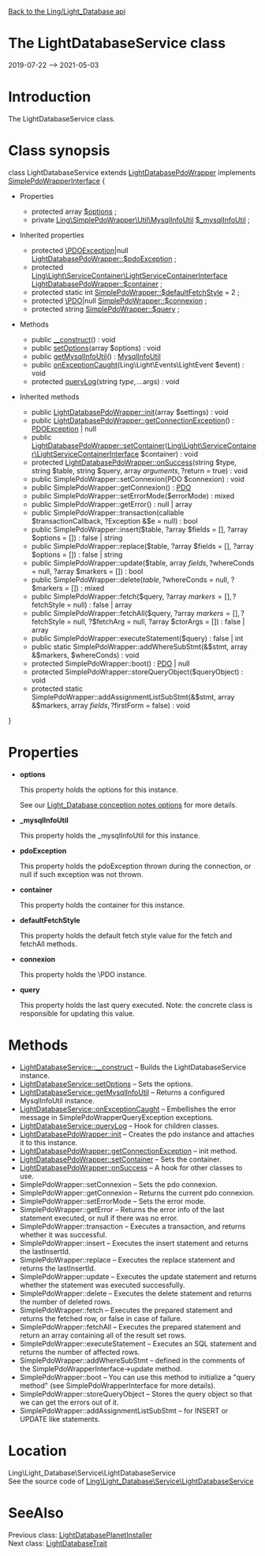 [Back to the Ling/Light_Database api](https://github.com/lingtalfi/Light_Database/blob/master/doc/api/Ling/Light_Database.md)



The LightDatabaseService class
================
2019-07-22 --> 2021-05-03






Introduction
============

The LightDatabaseService class.



Class synopsis
==============


class <span class="pl-k">LightDatabaseService</span> extends [LightDatabasePdoWrapper](https://github.com/lingtalfi/Light_Database/blob/master/doc/api/Ling/Light_Database/LightDatabasePdoWrapper.md) implements [SimplePdoWrapperInterface](https://github.com/lingtalfi/SimplePdoWrapper/blob/master/SimplePdoWrapperInterface.php) {

- Properties
    - protected array [$options](#property-options) ;
    - private [Ling\SimplePdoWrapper\Util\MysqlInfoUtil](https://github.com/lingtalfi/SimplePdoWrapper/blob/master/doc/api/Ling/SimplePdoWrapper/Util/MysqlInfoUtil.md) [$_mysqlInfoUtil](#property-_mysqlInfoUtil) ;

- Inherited properties
    - protected [\PDOException](https://www.php.net/manual/en/class.pdoexception.php)|null [LightDatabasePdoWrapper::$pdoException](#property-pdoException) ;
    - protected [Ling\Light\ServiceContainer\LightServiceContainerInterface](https://github.com/lingtalfi/Light/blob/master/doc/api/Ling/Light/ServiceContainer/LightServiceContainerInterface.md) [LightDatabasePdoWrapper::$container](#property-container) ;
    - protected static int [SimplePdoWrapper::$defaultFetchStyle](#property-defaultFetchStyle) = 2 ;
    - protected [\PDO](https://www.php.net/manual/en/class.pdo.php)|null [SimplePdoWrapper::$connexion](#property-connexion) ;
    - protected string [SimplePdoWrapper::$query](#property-query) ;

- Methods
    - public [__construct](https://github.com/lingtalfi/Light_Database/blob/master/doc/api/Ling/Light_Database/Service/LightDatabaseService/__construct.md)() : void
    - public [setOptions](https://github.com/lingtalfi/Light_Database/blob/master/doc/api/Ling/Light_Database/Service/LightDatabaseService/setOptions.md)(array $options) : void
    - public [getMysqlInfoUtil](https://github.com/lingtalfi/Light_Database/blob/master/doc/api/Ling/Light_Database/Service/LightDatabaseService/getMysqlInfoUtil.md)() : [MysqlInfoUtil](https://github.com/lingtalfi/SimplePdoWrapper/blob/master/doc/api/Ling/SimplePdoWrapper/Util/MysqlInfoUtil.md)
    - public [onExceptionCaught](https://github.com/lingtalfi/Light_Database/blob/master/doc/api/Ling/Light_Database/Service/LightDatabaseService/onExceptionCaught.md)(Ling\Light\Events\LightEvent $event) : void
    - protected [queryLog](https://github.com/lingtalfi/Light_Database/blob/master/doc/api/Ling/Light_Database/Service/LightDatabaseService/queryLog.md)(string $type, ...$args) : void

- Inherited methods
    - public [LightDatabasePdoWrapper::init](https://github.com/lingtalfi/Light_Database/blob/master/doc/api/Ling/Light_Database/LightDatabasePdoWrapper/init.md)(array $settings) : void
    - public [LightDatabasePdoWrapper::getConnectionException](https://github.com/lingtalfi/Light_Database/blob/master/doc/api/Ling/Light_Database/LightDatabasePdoWrapper/getConnectionException.md)() : [PDOException](https://www.php.net/manual/en/class.pdoexception.php) | null
    - public [LightDatabasePdoWrapper::setContainer](https://github.com/lingtalfi/Light_Database/blob/master/doc/api/Ling/Light_Database/LightDatabasePdoWrapper/setContainer.md)([Ling\Light\ServiceContainer\LightServiceContainerInterface](https://github.com/lingtalfi/Light/blob/master/doc/api/Ling/Light/ServiceContainer/LightServiceContainerInterface.md) $container) : void
    - protected [LightDatabasePdoWrapper::onSuccess](https://github.com/lingtalfi/Light_Database/blob/master/doc/api/Ling/Light_Database/LightDatabasePdoWrapper/onSuccess.md)(string $type, string $table, string $query, array $arguments, ?$return = true) : void
    - public SimplePdoWrapper::setConnexion(PDO $connexion) : void
    - public SimplePdoWrapper::getConnexion() : [PDO](https://www.php.net/manual/en/class.pdo.php)
    - public SimplePdoWrapper::setErrorMode($errorMode) : mixed
    - public SimplePdoWrapper::getError() : null | array
    - public SimplePdoWrapper::transaction(callable $transactionCallback, ?Exception &$e = null) : bool
    - public SimplePdoWrapper::insert($table, ?array $fields = [], ?array $options = []) : false | string
    - public SimplePdoWrapper::replace($table, ?array $fields = [], ?array $options = []) : false | string
    - public SimplePdoWrapper::update($table, array $fields, ?$whereConds = null, ?array $markers = []) : bool
    - public SimplePdoWrapper::delete($table, ?$whereConds = null, ?$markers = []) : mixed
    - public SimplePdoWrapper::fetch($query, ?array $markers = [], ?$fetchStyle = null) : false | array
    - public SimplePdoWrapper::fetchAll($query, ?array $markers = [], ?$fetchStyle = null, ?$fetchArg = null, ?array $ctorArgs = []) : false | array
    - public SimplePdoWrapper::executeStatement($query) : false | int
    - public static SimplePdoWrapper::addWhereSubStmt(&$stmt, array &$markers, $whereConds) : void
    - protected SimplePdoWrapper::boot() : [PDO](https://www.php.net/manual/en/class.pdo.php) | null
    - protected SimplePdoWrapper::storeQueryObject($queryObject) : void
    - protected static SimplePdoWrapper::addAssignmentListSubStmt(&$stmt, array &$markers, array $fields, ?$firstForm = false) : void

}




Properties
=============

- <span id="property-options"><b>options</b></span>

    This property holds the options for this instance.
    
    
    See our [Light_Database conception notes options](https://github.com/lingtalfi/Light_Database/blob/master/doc/pages/conception-notes.md#service-options) for more details.
    
    

- <span id="property-_mysqlInfoUtil"><b>_mysqlInfoUtil</b></span>

    This property holds the _mysqlInfoUtil for this instance.
    
    

- <span id="property-pdoException"><b>pdoException</b></span>

    This property holds the pdoException thrown during the connection,
    or null if such exception was not thrown.
    
    

- <span id="property-container"><b>container</b></span>

    This property holds the container for this instance.
    
    

- <span id="property-defaultFetchStyle"><b>defaultFetchStyle</b></span>

    This property holds the default fetch style value for the fetch and fetchAll methods.
    
    

- <span id="property-connexion"><b>connexion</b></span>

    This property holds the \PDO instance.
    
    

- <span id="property-query"><b>query</b></span>

    This property holds the last query executed.
    Note: the concrete class is responsible for updating this value.
    
    



Methods
==============

- [LightDatabaseService::__construct](https://github.com/lingtalfi/Light_Database/blob/master/doc/api/Ling/Light_Database/Service/LightDatabaseService/__construct.md) &ndash; Builds the LightDatabaseService instance.
- [LightDatabaseService::setOptions](https://github.com/lingtalfi/Light_Database/blob/master/doc/api/Ling/Light_Database/Service/LightDatabaseService/setOptions.md) &ndash; Sets the options.
- [LightDatabaseService::getMysqlInfoUtil](https://github.com/lingtalfi/Light_Database/blob/master/doc/api/Ling/Light_Database/Service/LightDatabaseService/getMysqlInfoUtil.md) &ndash; Returns a configured MysqlInfoUtil instance.
- [LightDatabaseService::onExceptionCaught](https://github.com/lingtalfi/Light_Database/blob/master/doc/api/Ling/Light_Database/Service/LightDatabaseService/onExceptionCaught.md) &ndash; Embellishes the error message in SimplePdoWrapperQueryException exceptions.
- [LightDatabaseService::queryLog](https://github.com/lingtalfi/Light_Database/blob/master/doc/api/Ling/Light_Database/Service/LightDatabaseService/queryLog.md) &ndash; Hook for children classes.
- [LightDatabasePdoWrapper::init](https://github.com/lingtalfi/Light_Database/blob/master/doc/api/Ling/Light_Database/LightDatabasePdoWrapper/init.md) &ndash; Creates the pdo instance and attaches it to this instance.
- [LightDatabasePdoWrapper::getConnectionException](https://github.com/lingtalfi/Light_Database/blob/master/doc/api/Ling/Light_Database/LightDatabasePdoWrapper/getConnectionException.md) &ndash; init method.
- [LightDatabasePdoWrapper::setContainer](https://github.com/lingtalfi/Light_Database/blob/master/doc/api/Ling/Light_Database/LightDatabasePdoWrapper/setContainer.md) &ndash; Sets the container.
- [LightDatabasePdoWrapper::onSuccess](https://github.com/lingtalfi/Light_Database/blob/master/doc/api/Ling/Light_Database/LightDatabasePdoWrapper/onSuccess.md) &ndash; A hook for other classes to use.
- SimplePdoWrapper::setConnexion &ndash; Sets the pdo connexion.
- SimplePdoWrapper::getConnexion &ndash; Returns the current pdo connexion.
- SimplePdoWrapper::setErrorMode &ndash; Sets the error mode.
- SimplePdoWrapper::getError &ndash; Returns the error info of the last statement executed, or null if there was no error.
- SimplePdoWrapper::transaction &ndash; Executes a transaction, and returns whether it was successful.
- SimplePdoWrapper::insert &ndash; Executes the insert statement and returns the lastInsertId.
- SimplePdoWrapper::replace &ndash; Executes the replace statement and returns the lastInsertId.
- SimplePdoWrapper::update &ndash; Executes the update statement and returns whether the statement was executed successfully.
- SimplePdoWrapper::delete &ndash; Executes the delete statement and returns the number of deleted rows.
- SimplePdoWrapper::fetch &ndash; Executes the prepared statement and returns the fetched row, or false in case of failure.
- SimplePdoWrapper::fetchAll &ndash; Executes the prepared statement and return an array containing all of the result set rows.
- SimplePdoWrapper::executeStatement &ndash; Executes an SQL statement and returns the number of affected rows.
- SimplePdoWrapper::addWhereSubStmt &ndash; defined in the comments of the SimplePdoWrapperInterface->update method.
- SimplePdoWrapper::boot &ndash; You can use this method to initialize a "query method" (see SimplePdoWrapperInterface for more details).
- SimplePdoWrapper::storeQueryObject &ndash; Stores the query object so that we can get the errors out of it.
- SimplePdoWrapper::addAssignmentListSubStmt &ndash; for INSERT or UPDATE like statements.





Location
=============
Ling\Light_Database\Service\LightDatabaseService<br>
See the source code of [Ling\Light_Database\Service\LightDatabaseService](https://github.com/lingtalfi/Light_Database/blob/master/Service/LightDatabaseService.php)



SeeAlso
==============
Previous class: [LightDatabasePlanetInstaller](https://github.com/lingtalfi/Light_Database/blob/master/doc/api/Ling/Light_Database/Light_PlanetInstaller/LightDatabasePlanetInstaller.md)<br>Next class: [LightDatabaseTrait](https://github.com/lingtalfi/Light_Database/blob/master/doc/api/Ling/Light_Database/Traits/LightDatabaseTrait.md)<br>
